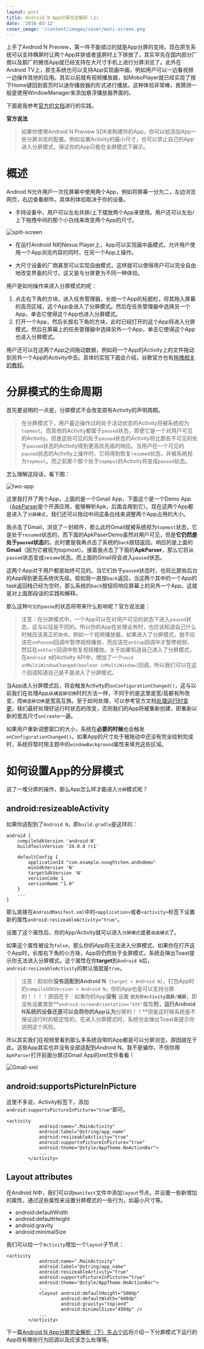```yaml
---
layout: post
title: Android N App分屏完全解析（上）
date: '2016-03-12'
cover_image: '/content/images/cover/muti-screen.png'
---
```


上手了Android N Preview，第一件不能错过的就是App分屏的支持。现在原生系统可以支持横屏时让两个App并排或者竖屏时上下排放了，其实早先在国内部分厂商以及鹅厂的微信App就已经支持在大尺寸手机上进行分屏浏览了。此外在Android TV上，原生系统也可以支持App实现画中画，例如用户可以一边看视频一边操作其他的应用。其实以前就有视频播放器，如MoboPlayer就已经实现了按下Home键回到首页时以迷你播放器的形式进行播放。这种体验非常棒，我猜测一般是使用WindowManager来添加悬浮播放器界面的。

下面是我参考[官方的文档](http://developer.android.com/intl/zh-cn/preview/features/multi-window.html#running)进行的实践。

**官方说法**

> 如果你使用Android N Preview SDK来构建你的App，你可以给添加App一些分屏浏览的配置。例如设置Activity的最小尺寸，也可以禁止自己的App进入分屏模式，保证你的App只能在全屏模式下展示。

# 概述

Android N允许用户一次在屏幕中使用两个App，例如将屏幕一分为二，左边浏览网页，右边查看邮件。具体的体验取决于你的设备。

- 手持设备中，用户可以左右并排/上下摆放两个App来使用。用户还可以左右/上下拖拽中间的那个小白线来改变两个App的尺寸。

![split-screen](/content/images/split-screen.png)

- 在运行Android N的Nexus Player上，App可以实现画中画模式，允许用户使用一个App浏览内容的同时，在另一个App上操作。

- 大尺寸设备的厂商甚至可以实现自由模式，这样就可以使得用户可以完全自由地改变界面的尺寸。这又是与分屏更为不同一种体验。

用户是如何操作来进入分屏模式的呢：

1. 点击右下角的方块，进入任务管理器，长按一个App的标题栏，将其拖入屏幕的高亮区域，这个App金进入了分屏模式。然后在任务管理器中选择另一个App，单击它使得这个App也进入分屏模式。
2. 打开一个App，然后长按右下角的方块，此时已经打开的这个App将进入分屏模式。然后在屏幕上的任务管理器中选择另外一个App，单击它使得这个App也进入分屏模式。

用户还可以在这两个App之间拖动数据，例如将一个App的Activity上的文件拖动到另外一个App的Activity中去。具体的实现下面会介绍，谷歌官方也有[拖拽相关的教程](http://developer.android.com/intl/zh-cn/guide/topics/ui/drag-drop.html)。

# 分屏模式的生命周期

首先要说明的一点是，分屏模式不会改变原有Activity的声明周期。

> 在分屏模式下，用户最近操作过的处于活动状态的Activity将被系统视为`topmost`。而其他的Activity都属于`paused`状态，即使它是一个对用户可见的Activity。但是这些可见的处于`paused`状态的Activity将比那些不可见的处于`paused`状态的Activity得到更高优先级的响应。当用户在一个可见的`paused`状态的Activity上操作时，它将得到恢复`resumed`状态，并被系统视为`topmost`。而之前那个那个处于`topmpst`的Activity将变成`paused`状态。

怎么理解这段话，看下图：

![two-app](/content/images/two-apps.png)

这里我打开了两个App，上面的是一个Gmail App，下面这个是一个Demo App（[ApkParser](http://)是个开源应用，能够解析Apk，后面会用到它）。现在这两个App都是进入了`分屏模式`，我们还可以拖动中间这条白线来调整两个App占用的大小。

我点击了Gmail，浏览了一封邮件，那么此时Gmail就被系统视为`topmost`状态，它是处于`resumed`状态的，而下面的ApkPaserDemo虽然对用户可见，但是**它仍然是处于`paused`状态**的。此时要是我再点击了系统的`back`按钮返回，响应的是上面的**Gmail**（因为它被视为topmost）。接着我点击了下面的**ApkParser**，那么它将从`paused`状态变成`resume`状态。而上面的Gmail将会进入`paused`状态。

这两个App对于用户都是始终可见的，当它们处于`paused`状态时，也将比那些后台的App得到更高系统优先级。假如我一直按`back`返回，当这两个其中的一个App的task返回栈已经为空时，那么系统的`back`按钮将响应屏幕上的另外一个App。这就是对上面那段话的实践和解释。

那么这种`可见的pause`的状态将带来什么影响呢？官方说法是：

> 注意：在分屏模式中，一个App可以在对用户可见的状态下进入`paused`状态，这与以往是不同的。所以你的App在处理业务时，也应该知道自己什么时候应该真正的`暂停`。例如一个视频播放器，如果进入了分屏模式，就不应该在`onPaused`回调中暂停视频播放，而应该在`onStop`回调中才暂停视频，然后在`onStart`回调中恢复视频播放。关于如果知道自己进入了分屏模式，在`Android N`的Activity API中，增加了一个`void onMultiWindowChanged(boolean inMultiWindow)`回调，所以我们可以在这个回调知道自己是不是进入了分屏模式。

当App进入分屏模式后，将会触发Activity的`onConfigurationChanged()`，这与以前我们在处理App从`横竖屏切换`时的方法一样，不同于的是这里是宽/高都有所改变，而`横竖屏切换`是宽高互换。至于如何处理，可以参考官方文档[处理运行时变更](http://developer.android.com/intl/zh-cn/guide/topics/resources/runtime-changes.html)。我们最好处理好运行时状态的改变，否则我们的App将被重新创建，即重新以新的宽高尺寸`onCreate`一遍。

如果用户重新调整窗口的大小，系统在**必要的时候**也会触发`onConfigurationChanged()`。如果App的尺寸处于被拖动中还没有完全绘制完成时，系统将暂时用主题中的`windowBackground`属性来填充这些区域。

# 如何设置App的分屏模式

说了一堆分屏的操作，那么App怎么样才能进入`分屏`模式呢？

## android:resizeableActivity

如果你适配到了`Android N`，即`build.gradle`是这样的：

```
android {
    compileSdkVersion 'android-N'
    buildToolsVersion '24.0.0 rc1'

    defaultConfig {
        applicationId "com.example.noughtchen.andndemo"
        minSdkVersion 'N'
        targetSdkVersion 'N'
        versionCode 1
        versionName "1.0"
    }
    ...
}
```

那么直接在`AndroidManifest.xml`中的`<application>`或者`<activity>`标签下设置新的属性`android:resizeableActivity="true"`。

设置了这个属性后，你的App/Activity就可以进入`分屏模式`或者`自由模式`了。

如果这个属性被设为`false`，那么你的App将无法进入分屏模式，如果你在打开这个App时，长按右下角的小方块，App将仍然处于全屏模式，系统会弹出Toast提示你无法进入分屏模式。这个属性在你**target**到`Android N`后，`android:resizeableActivity`的默认值就是`true`。

> 注意：假如你**没有适配到Android N**（`target < Android N`），打包App时的`compileSDKVersion < Android N`，你的App也是可以支持分屏的！！！！原因在于：如果你的App**没有** 设置 **`仅允许Activity竖屏/横屏`**，即没有设置类型**`android:screenOrientation="XXX"`属性**时，运行Android N系统的设备还是可以会将你的App认为**分屏的！！**但是这时候系统是不保证运行时的稳定性的，在进入分屏模式时，系统也会弹出Toast来提示你说明这个风险。

所以其实我们在视频里看到那么多系统自带的App都是可以分屏浏览，原因就在于此。这些App其实也并没有全部适配到Android N。我不是骗你，不信你用`ApkParser`打开前面分屏过Gmail App的xml文件看看！

![Gmail-xml](/content/images/gmail-xml.png)


## android:supportsPictureInPicture

这里不多说，Activity标签下，添加`android:supportsPictureInPicture="true"`即可。

```
<activity
            android:name=".MainActivity"
            android:label="@string/app_name"
            android:resizeableActivity="true"
            android:supportsPictureInPicture="true"
            android:theme="@style/AppTheme.NoActionBar">
            ...
        </activity>
```

## Layout attributes

在Android N中，我们可以向`manifest`文件中添加`layout`节点，并设置一些新增加的属性，通过这些属性来设置分屏模式的一些行为，如最小尺寸等。

- android:defaultWidth
- android:defaultHeight
- android:gravity
- android:minimalSize

我们可以给一个`Activity`增加一个`layout`子节点：

```
<activity
            android:name=".MainActivity"
            android:label="@string/app_name"
            android:resizeableActivity="true"
            android:supportsPictureInPicture="true"
            android:theme="@style/AppTheme.NoActionBar">
            ...
            <layout android:defaultHeight="500dp"
                    android:defaultWidth="600dp"
                    android:gravity="top|end"
                    android:minimalSize="450dp" />
            ...
        </activity>
```

下一篇[Android N App分屏完全解析（下）先占个坑](http://)将介绍一下分屏模式下运行的App将有哪些行为回调以及应该怎么处理等。










